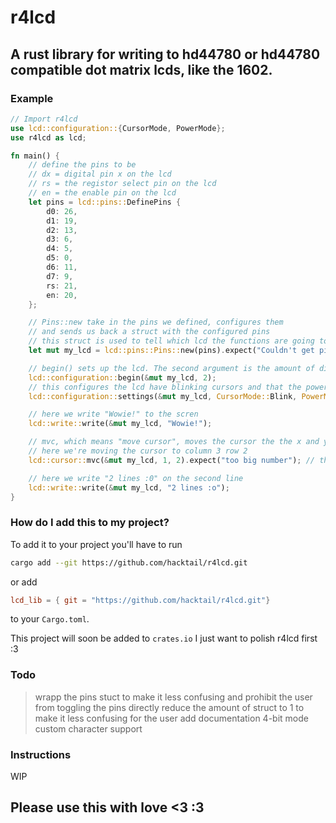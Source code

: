 # r4lcd
## A rust library for writing to hd44780 or hd44780 compatible dot matrix lcds, like the 1602.


### Example

```rust
// Import r4lcd
use lcd::configuration::{CursorMode, PowerMode};
use r4lcd as lcd;

fn main() {
    // define the pins to be
    // dx = digital pin x on the lcd
    // rs = the registor select pin on the lcd
    // en = the enable pin on the lcd
    let pins = lcd::pins::DefinePins {
        d0: 26,
        d1: 19,
        d2: 13,
        d3: 6,
        d4: 5,
        d5: 0,
        d6: 11,
        d7: 9,
        rs: 21,
        en: 20,
    };

    // Pins::new take in the pins we defined, configures them
    // and sends us back a struct with the configured pins
    // this struct is used to tell which lcd the functions are going to use
    let mut my_lcd = lcd::pins::Pins::new(pins).expect("Couldn't get pin");

    // begin() sets up the lcd. The second argument is the amount of display lines your display has. Currently only 1 and 2 lines are supported
    lcd::configuration::begin(&mut my_lcd, 2);
    // this configures the lcd have blinking cursors and that the power to the screen should be on
    lcd::configuration::settings(&mut my_lcd, CursorMode::Blink, PowerMode::On);

    // here we write "Wowie!" to the scren
    lcd::write::write(&mut my_lcd, "Wowie!");

    // mvc, which means "move cursor", moves the cursor the the x and y coordinates on the screen.
    // here we're moving the cursor to column 3 row 2
    lcd::cursor::mvc(&mut my_lcd, 1, 2).expect("too big number"); // the function uses index numbers

    // here we write "2 lines :0" on the second line
    lcd::write::write(&mut my_lcd, "2 lines :o");
}

```
  
### How do I add this to my project?
To add it to your project you'll have to run
```bash
cargo add --git https://github.com/hacktail/r4lcd.git
```
or add
```toml
lcd_lib = { git = "https://github.com/hacktail/r4lcd.git"}
```
to your `Cargo.toml`.

This project will soon be added to `crates.io`
I just want to polish r4lcd first :3

### Todo
> wrapp the pins stuct to make it less confusing and prohibit the user from toggling the pins directly
> reduce the amount of struct to 1 to make it less confusing for the user
> add documentation
> 4-bit mode
> custom character support

### Instructions
WIP

## Please use this with love <3 :3
